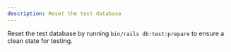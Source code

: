 ```yaml
---
description: Reset the test database
---
```


Reset the test database by running `bin/rails db:test:prepare` to ensure a clean state for testing.
